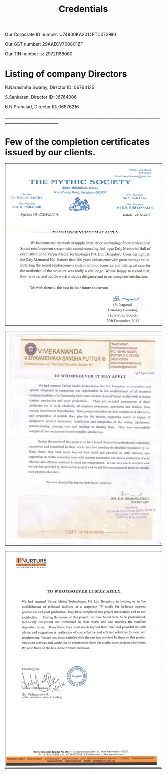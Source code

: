 ﻿---
layout: page
title: Credentials
permalink: /Credentials/
---



<p> Our Corporate ID number: U74900KA2014PTC072980 </p>

<p> Our GST number: 29AAECV7008C1ZF </p>

<p> Our TIN number is: 29721188060 </p>

<h1> Listing of company Directors </h1>

<p> R.Narasimha Swamy, Director ID: 06764125</p>
<p> S.Sankaran, Director ID: 06764006</p>
<p> B.N.Prahalad, Director ID: 06876216</p>


<p> _________________________________________________________________________________________________________ </p>

<p>                                                          </p>

<p style="color: blue">
<h1>Few of the completion certificates issued by our clients. </h1>



<img src = "/Photos/CC by Mythic Society.jpg" border = "1" />
<p></p>

<p></p>
<img src = "/Photos/CC by VVS.jpg" border = "1" />
<p></p>


<p></p>
<img src = "/Photos/CC by iNurture.jpg" border = "1" />
<p></p>